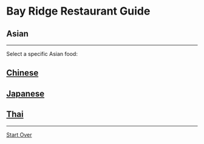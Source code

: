 # Bay Ridge Restaurant Guide
## Asian
---
Select a specific Asian food:
## [Chinese]( https://www.pandabrooklyn.com/)
## [Japanese](http://www.brsushi.com/)
## [Thai](http://glowthai.com/)
---
[Start Over](../home.md)
